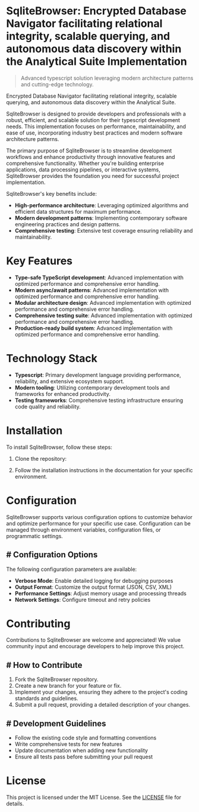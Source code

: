 <!-- fallback_SqliteBrowser_20251001185018_37914 -->

# SqliteBrowser: Encrypted Database Navigator facilitating relational integrity, scalable querying, and autonomous data discovery within the Analytical Suite Implementation
> Advanced typescript solution leveraging modern architecture patterns and cutting-edge technology.

Encrypted Database Navigator facilitating relational integrity, scalable querying, and autonomous data discovery within the Analytical Suite.

SqliteBrowser is designed to provide developers and professionals with a robust, efficient, and scalable solution for their typescript development needs. This implementation focuses on performance, maintainability, and ease of use, incorporating industry best practices and modern software architecture patterns.

The primary purpose of SqliteBrowser is to streamline development workflows and enhance productivity through innovative features and comprehensive functionality. Whether you're building enterprise applications, data processing pipelines, or interactive systems, SqliteBrowser provides the foundation you need for successful project implementation.

SqliteBrowser's key benefits include:

* **High-performance architecture**: Leveraging optimized algorithms and efficient data structures for maximum performance.
* **Modern development patterns**: Implementing contemporary software engineering practices and design patterns.
* **Comprehensive testing**: Extensive test coverage ensuring reliability and maintainability.

# Key Features

* **Type-safe TypeScript development**: Advanced implementation with optimized performance and comprehensive error handling.
* **Modern async/await patterns**: Advanced implementation with optimized performance and comprehensive error handling.
* **Modular architecture design**: Advanced implementation with optimized performance and comprehensive error handling.
* **Comprehensive testing suite**: Advanced implementation with optimized performance and comprehensive error handling.
* **Production-ready build system**: Advanced implementation with optimized performance and comprehensive error handling.

# Technology Stack

* **Typescript**: Primary development language providing performance, reliability, and extensive ecosystem support.
* **Modern tooling**: Utilizing contemporary development tools and frameworks for enhanced productivity.
* **Testing frameworks**: Comprehensive testing infrastructure ensuring code quality and reliability.

# Installation

To install SqliteBrowser, follow these steps:

1. Clone the repository:


2. Follow the installation instructions in the documentation for your specific environment.

# Configuration

SqliteBrowser supports various configuration options to customize behavior and optimize performance for your specific use case. Configuration can be managed through environment variables, configuration files, or programmatic settings.

## # Configuration Options

The following configuration parameters are available:

* **Verbose Mode**: Enable detailed logging for debugging purposes
* **Output Format**: Customize the output format (JSON, CSV, XML)
* **Performance Settings**: Adjust memory usage and processing threads
* **Network Settings**: Configure timeout and retry policies

# Contributing

Contributions to SqliteBrowser are welcome and appreciated! We value community input and encourage developers to help improve this project.

## # How to Contribute

1. Fork the SqliteBrowser repository.
2. Create a new branch for your feature or fix.
3. Implement your changes, ensuring they adhere to the project's coding standards and guidelines.
4. Submit a pull request, providing a detailed description of your changes.

## # Development Guidelines

* Follow the existing code style and formatting conventions
* Write comprehensive tests for new features
* Update documentation when adding new functionality
* Ensure all tests pass before submitting your pull request

# License

This project is licensed under the MIT License. See the [LICENSE](https://github.com/weiquan98/SqliteBrowser/blob/main/LICENSE) file for details.
